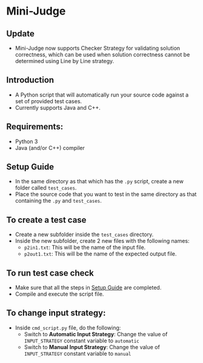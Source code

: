 # Mini-Judge

## Update

-   Mini-Judge now supports Checker Strategy for validating solution correctness, which can be used when solution correctness cannot be determined using Line by Line strategy.

## Introduction

-   A Python script that will automatically run your source code against a set of provided test cases.
-   Currently supports Java and C++.

## Requirements:

-   Python 3
-   Java (and/or C++) compiler

## Setup Guide

-   In the same directory as that which has the `.py` script, create a new folder called `test_cases`.
-   Place the source code that you want to test in the same directory as that containing the `.py` and `test_cases`.

## To create a test case

-   Create a new subfolder inside the `test_cases` directory.
-   Inside the new subfolder, create 2 new files with the following names:
    -   `p2in1.txt`: This will be the name of the input file.
    -   `p2out1.txt`: This will be the name of the expected output file.

## To run test case check

-   Make sure that all the steps in [Setup Guide](#setup-guide) are completed.
-   Compile and execute the script file.

## To change input strategy:

-   Inside `cmd_script.py` file, do the following:
    -   Switch to <b>Automatic Input Strategy</b>: Change the value of `INPUT_STRATEGY` constant variable to `automatic`
    -   Switch to <b>Manual Input Strategy</b>: Change the value of `INPUT_STRATEGY` constant variable to `manual`
